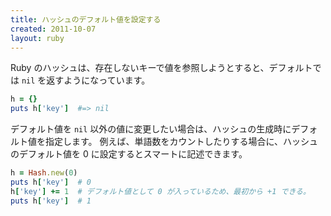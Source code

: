 ```yaml
---
title: ハッシュのデフォルト値を設定する
created: 2011-10-07
layout: ruby
---
```


Ruby のハッシュは、存在しないキーで値を参照しようとすると、デフォルトでは `nil` を返すようになっています。

```ruby
h = {}
puts h['key']  #=> nil
```

デフォルト値を `nil` 以外の値に変更したい場合は、ハッシュの生成時にデフォルト値を指定します。
例えば、単語数をカウントしたりする場合に、ハッシュのデフォルト値を 0 に設定するとスマートに記述できます。

```ruby
h = Hash.new(0)
puts h['key']  # 0
h['key'] += 1  # デフォルト値として 0 が入っているため、最初から +1 できる。
puts h['key']  # 1
```

